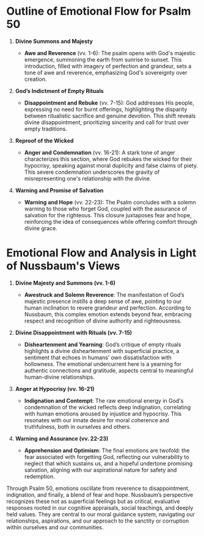 # Outline of Emotional Flow for Psalm 50

1. **Divine Summons and Majesty**
    - **Awe and Reverence** (vv. 1-6): The psalm opens with God's majestic emergence, summoning the earth from sunrise to sunset. This introduction, filled with imagery of perfection and grandeur, sets a tone of awe and reverence, emphasizing God's sovereignty over creation.

2. **God’s Indictment of Empty Rituals**
    - **Disappointment and Rebuke** (vv. 7-15): God addresses His people, expressing no need for burnt offerings, highlighting the disparity between ritualistic sacrifice and genuine devotion. This shift reveals divine disappointment, prioritizing sincerity and call for trust over empty traditions.

3. **Reproof of the Wicked**
    - **Anger and Condemnation** (vv. 16-21): A stark tone of anger characterizes this section, where God rebukes the wicked for their hypocrisy, speaking against moral duplicity and false claims of piety. This severe condemnation underscores the gravity of misrepresenting one's relationship with the divine.

4. **Warning and Promise of Salvation**
    - **Warning and Hope** (vv. 22-23): The Psalm concludes with a solemn warning to those who forget God, coupled with the assurance of salvation for the righteous. This closure juxtaposes fear and hope, reinforcing the idea of consequences while offering comfort through divine grace.

# Emotional Flow and Analysis in Light of Nussbaum's Views

1. **Divine Majesty and Summons (vv. 1-6)**
    - **Awestruck and Solemn Reverence**: The manifestation of God’s majestic presence instills a deep sense of awe, pointing to our human inclination to revere grandeur and perfection. According to Nussbaum, this complex emotion extends beyond fear, embracing respect and recognition of divine authority and righteousness.

2. **Divine Disappointment with Rituals (vv. 7-15)**
    - **Disheartenment and Yearning**: God’s critique of empty rituals highlights a divine disheartenment with superficial practice, a sentiment that echoes in humans’ own dissatisfaction with hollowness. The emotional undercurrent here is a yearning for authentic connections and gratitude, aspects central to meaningful human-divine relationships.

3. **Anger at Hypocrisy (vv. 16-21)**
    - **Indignation and Contempt**: The raw emotional energy in God's condemnation of the wicked reflects deep indignation, correlating with human emotions aroused by injustice and hypocrisy. This resonates with our innate desire for moral coherence and truthfulness, both in ourselves and others.

4. **Warning and Assurance (vv. 22-23)**
    - **Apprehension and Optimism**: The final emotions are twofold: the fear associated with forgetting God, reflecting our vulnerability to neglect that which sustains us, and a hopeful undertone promising salvation, aligning with our aspirational nature for safety and redemption.

Through Psalm 50, emotions oscillate from reverence to disappointment, indignation, and finally, a blend of fear and hope. Nussbaum’s perspective recognizes these not as superficial feelings but as critical, evaluative responses rooted in our cognitive appraisals, social teachings, and deeply held values. They are central to our moral guidance system, navigating our relationships, aspirations, and our approach to the sanctity or corruption within ourselves and our communities.
